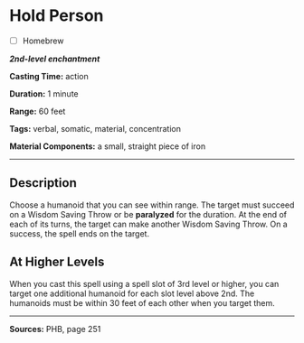 # Hold Person

- [ ] Homebrew

***2nd-level enchantment***

**Casting Time:** action

**Duration:** 1 minute

**Range:** 60 feet

**Tags:** verbal, somatic, material, concentration

**Material Components:** a small, straight piece of iron

---

## Description
Choose a humanoid that you can see within range.
The target must succeed on a Wisdom Saving Throw or be **paralyzed** for the duration.
At the end of each of its turns, the target can make another Wisdom Saving Throw.
On a success, the spell ends on the target.

## At Higher Levels
When you cast this spell using a spell slot of 3rd level or higher, you can target one additional humanoid for each slot level above 2nd.
The humanoids must be within 30 feet of each other when you target them.

---

**Sources:** PHB, page 251
